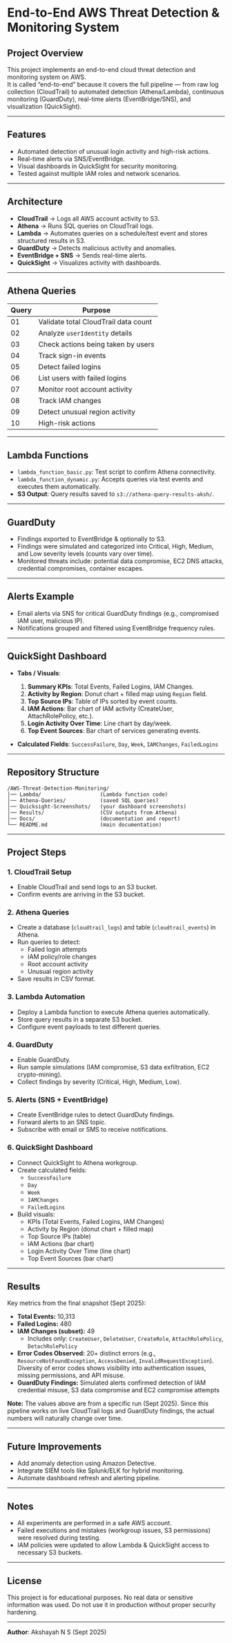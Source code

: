 # End-to-End AWS Threat Detection & Monitoring System

## Project Overview
This project implements an end-to-end cloud threat detection and monitoring system on AWS.  
It is called “end-to-end” because it covers the full pipeline — from raw log collection (CloudTrail) to automated detection (Athena/Lambda), continuous monitoring (GuardDuty), real-time alerts (EventBridge/SNS), and visualization (QuickSight).  

---

## Features
- Automated detection of unusual login activity and high-risk actions.
- Real-time alerts via SNS/EventBridge.
- Visual dashboards in QuickSight for security monitoring.
- Tested against multiple IAM roles and network scenarios.

---

## Architecture
- **CloudTrail** → Logs all AWS account activity to S3.  
- **Athena** → Runs SQL queries on CloudTrail logs.  
- **Lambda** → Automates queries on a schedule/test event and stores structured results in S3.  
- **GuardDuty** → Detects malicious activity and anomalies.  
- **EventBridge + SNS** → Sends real-time alerts.  
- **QuickSight** → Visualizes activity with dashboards.

---

## Athena Queries
| Query   | Purpose                              |
|---------|--------------------------------------|
| 01      | Validate total CloudTrail data count |
| 02      | Analyze `userIdentity` details       |
| 03      | Check actions being taken by users   |
| 04      | Track sign-in events                 |
| 05      | Detect failed logins                 |
| 06      | List users with failed logins        |
| 07      | Monitor root account activity        |
| 08      | Track IAM changes                    |
| 09      | Detect unusual region activity       |
| 10      | High-risk actions                    |

---

## Lambda Functions
- `lambda_function_basic.py`: Test script to confirm Athena connectivity.
- `lambda_function_dynamic.py`: Accepts queries via test events and executes them automatically.
- **S3 Output**: Query results saved to `s3://athena-query-results-aksh/`.

---

## GuardDuty
- Findings exported to EventBridge & optionally to S3.
- Findings were simulated and categorized into Critical, High, Medium, and Low severity levels (counts vary over time).
- Monitored threats include: potential data compromise, EC2 DNS attacks, credential compromises, container escapes.

---

## Alerts Example  
- Email alerts via SNS for critical GuardDuty findings (e.g., compromised IAM user, malicious IP).  
- Notifications grouped and filtered using EventBridge frequency rules.

---

## QuickSight Dashboard
- **Tabs / Visuals**:
  1. **Summary KPIs**: Total Events, Failed Logins, IAM Changes.
  2. **Activity by Region**: Donut chart + filled map using `Region` field.
  3. **Top Source IPs**: Table of IPs sorted by event counts.
  4. **IAM Actions**: Bar chart of IAM activity (CreateUser, AttachRolePolicy, etc.).
  5. **Login Activity Over Time**: Line chart by day/week.
  6. **Top Event Sources**: Bar chart of services generating events.

- **Calculated Fields**: `SuccessFailure`, `Day`, `Week`, `IAMChanges`, `FailedLogins`  

---

## Repository Structure
```plaintext
/AWS-Threat-Detection-Monitoring/
│── Lambda/                   (Lambda function code)
│── Athena-Queries/           (saved SQL queries)
│── Quicksight-Screenshots/   (your dashboard screenshots)
│── Results/                  (CSV outputs from Athena)
│── Docs/                     (documentation and report)
└── README.md                 (main documentation)
```
---

## Project Steps

### 1. CloudTrail Setup
- Enable CloudTrail and send logs to an S3 bucket.  
- Confirm events are arriving in the S3 bucket.  

### 2. Athena Queries
- Create a database (`cloudtrail_logs`) and table (`cloudtrail_events`) in Athena.  
- Run queries to detect:  
  - Failed login attempts  
  - IAM policy/role changes  
  - Root account activity  
  - Unusual region activity  
- Save results in CSV format.  

### 3. Lambda Automation
- Deploy a Lambda function to execute Athena queries automatically.  
- Store query results in a separate S3 bucket.  
- Configure event payloads to test different queries.  

### 4. GuardDuty
- Enable GuardDuty.  
- Run sample simulations (IAM compromise, S3 data exfiltration, EC2 crypto-mining).  
- Collect findings by severity (Critical, High, Medium, Low).  

### 5. Alerts (SNS + EventBridge)
- Create EventBridge rules to detect GuardDuty findings.  
- Forward alerts to an SNS topic.  
- Subscribe with email or SMS to receive notifications.  

### 6. QuickSight Dashboard
- Connect QuickSight to Athena workgroup.  
- Create calculated fields:  
  - `SuccessFailure`  
  - `Day`  
  - `Week`
  - `IAMChanges`
  - `FailedLogins`   
- Build visuals:  
  - KPIs (Total Events, Failed Logins, IAM Changes)  
  - Activity by Region (donut chart + filled map)  
  - Top Source IPs (table)  
  - IAM Actions (bar chart)  
  - Login Activity Over Time (line chart)  
  - Top Event Sources (bar chart)  

---

## Results

Key metrics from the final snapshot (Sept 2025):

- **Total Events:** 10,313  
- **Failed Logins:** 480  
- **IAM Changes (subset):** 49  
   - Includes only: `CreateUser`, `DeleteUser`, `CreateRole`,  `AttachRolePolicy`, `DetachRolePolicy`  
- **Error Codes Observed:** 20+ distinct errors (e.g., `ResourceNotFoundException`, `AccessDenied`, `InvalidRequestException`). Diversity of error codes shows visibility into authentication issues, missing permissions, and API misuse.  
- **GuardDuty Findings:** Simulated alerts confirmed detection of IAM credential misuse, S3 data compromise and EC2 compromise attempts  

**Note:** The values above are from a specific run (Sept 2025). Since this pipeline works on live CloudTrail logs and GuardDuty findings, the actual numbers will naturally change over time.

---

## Future Improvements
- Add anomaly detection using Amazon Detective.  
- Integrate SIEM tools like Splunk/ELK for hybrid monitoring.  
- Automate dashboard refresh and alerting pipeline.

---

## Notes
- All experiments are performed in a safe AWS account.
- Failed executions and mistakes (workgroup issues, S3 permissions) were resolved during testing.
- IAM policies were updated to allow Lambda & QuickSight access to necessary S3 buckets.

---

## License
This project is for educational purposes. No real data or sensitive information was used. Do not use it in production without proper security hardening.  

---

**Author**: Akshayah N S (Sept 2025)


